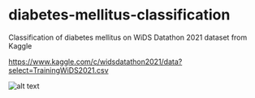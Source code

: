 # diabetes-mellitus-classification
Classification of diabetes mellitus on WiDS Datathon 2021 dataset from Kaggle

https://www.kaggle.com/c/widsdatathon2021/data?select=TrainingWiDS2021.csv

![alt text](https://www.diabetes.co.uk/wp-content/uploads/2019/01/Diabetes-Mellitus.png)
